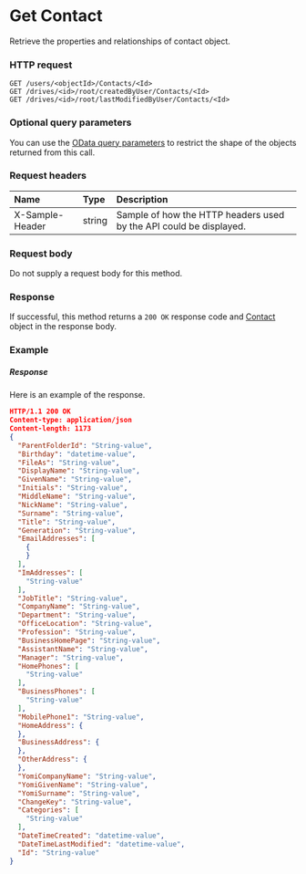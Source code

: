 # Get Contact

Retrieve the properties and relationships of contact object.
### HTTP request
```http
GET /users/<objectId>/Contacts/<Id>
GET /drives/<id>/root/createdByUser/Contacts/<Id>
GET /drives/<id>/root/lastModifiedByUser/Contacts/<Id>
```
### Optional query parameters
You can use the [OData query parameters](odata-optional-query-parameters.md) to restrict the shape of the objects returned from this call.
### Request headers
| Name       | Type | Description|
|:-----------|:------|:----------|
| X-Sample-Header  | string  | Sample of how the HTTP headers used by the API could be displayed.|

### Request body
Do not supply a request body for this method.
### Response
If successful, this method returns a `200 OK` response code and [Contact](../resources/contact.md) object in the response body.
### Example
##### Response
Here is an example of the response.
```json
HTTP/1.1 200 OK
Content-type: application/json
Content-length: 1173
{
  "ParentFolderId": "String-value",
  "Birthday": "datetime-value",
  "FileAs": "String-value",
  "DisplayName": "String-value",
  "GivenName": "String-value",
  "Initials": "String-value",
  "MiddleName": "String-value",
  "NickName": "String-value",
  "Surname": "String-value",
  "Title": "String-value",
  "Generation": "String-value",
  "EmailAddresses": [
    {
    }
  ],
  "ImAddresses": [
    "String-value"
  ],
  "JobTitle": "String-value",
  "CompanyName": "String-value",
  "Department": "String-value",
  "OfficeLocation": "String-value",
  "Profession": "String-value",
  "BusinessHomePage": "String-value",
  "AssistantName": "String-value",
  "Manager": "String-value",
  "HomePhones": [
    "String-value"
  ],
  "BusinessPhones": [
    "String-value"
  ],
  "MobilePhone1": "String-value",
  "HomeAddress": {
  },
  "BusinessAddress": {
  },
  "OtherAddress": {
  },
  "YomiCompanyName": "String-value",
  "YomiGivenName": "String-value",
  "YomiSurname": "String-value",
  "ChangeKey": "String-value",
  "Categories": [
    "String-value"
  ],
  "DateTimeCreated": "datetime-value",
  "DateTimeLastModified": "datetime-value",
  "Id": "String-value"
}
```

